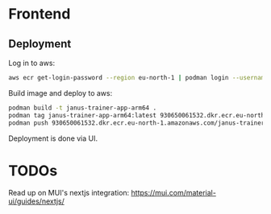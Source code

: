 # Frontend

## Deployment

Log in to aws:

```sh
aws ecr get-login-password --region eu-north-1 | podman login --username AWS --password-stdin 930650061532.dkr.ecr.eu-north-1.amazonaws.com
```

Build image and deploy to aws:

```sh
podman build -t janus-trainer-app-arm64 .
podman tag janus-trainer-app-arm64:latest 930650061532.dkr.ecr.eu-north-1.amazonaws.com/janus-trainer-app-arm64:latest
podman push 930650061532.dkr.ecr.eu-north-1.amazonaws.com/janus-trainer-app-arm64:latest
```

Deployment is done via UI.

# TODOs
Read up on MUI's nextjs integration: https://mui.com/material-ui/guides/nextjs/
